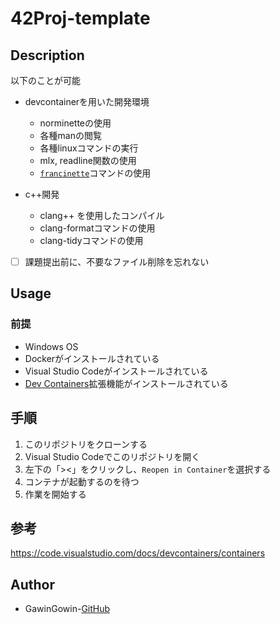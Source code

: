 # 42Proj-template

## Description
以下のことが可能
- devcontainerを用いた開発環境
	- norminetteの使用
	- 各種manの閲覧
	- 各種linuxコマンドの実行
	- mlx, readline関数の使用
	- [`francinette`](https://github.com/xicodomingues/francinette)コマンドの使用

- c++開発
	- clang++ を使用したコンパイル
	- clang-formatコマンドの使用
	- clang-tidyコマンドの使用


- [ ] 課題提出前に、不要なファイル削除を忘れない

## Usage
### 前提
- Windows OS
- Dockerがインストールされている
- Visual Studio Codeがインストールされている
- [Dev Containers](https://marketplace.visualstudio.com/items?itemName=ms-vscode-remote.remote-containers)拡張機能がインストールされている

## 手順
1. このリポジトリをクローンする
2. Visual Studio Codeでこのリポジトリを開く
3. 左下の「><」をクリックし、`Reopen in Container`を選択する
4. コンテナが起動するのを待つ
5. 作業を開始する

## 参考
https://code.visualstudio.com/docs/devcontainers/containers

## Author
- GawinGowin-[GitHub](https://github.com/GawinGowin)
